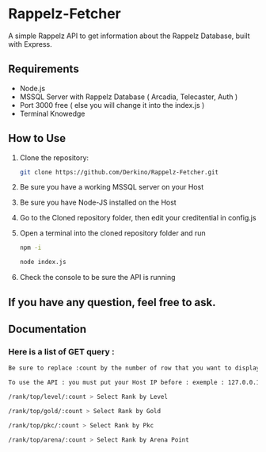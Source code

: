 # Rappelz-Fetcher

A simple Rappelz API to get information about the Rappelz Database, built with Express.

## Requirements

- Node.js
- MSSQL Server with Rappelz Database ( Arcadia, Telecaster, Auth )
- Port 3000 free ( else you will change it into the index.js )
- Terminal Knowedge

## How to Use

1. Clone the repository:

   ```bash
   git clone https://github.com/Derkino/Rappelz-Fetcher.git
   ```

2. Be sure you have a working MSSQL server on your Host

3. Be sure you have Node-JS installed on the Host

4. Go to the Cloned repository folder, then edit your creditential in config.js

5. Open a terminal into the cloned repository folder and run

   ```bash
   npm -i
   ```

   ```bash
   node index.js
   ```

6. Check the console to be sure the API is running

## If you have any question, feel free to ask.

## Documentation

### Here is a list of GET query : 

```bash
Be sure to replace :count by the number of row that you want to display
```

```bash
To use the API : you must put your Host IP before : exemple : 127.0.0.1:3000/rank/top/level/10
```

```bash 
/rank/top/level/:count > Select Rank by Level
```
```bash 
/rank/top/gold/:count > Select Rank by Gold
```
```bash
/rank/top/pkc/:count > Select Rank by Pkc
```
```bash
/rank/top/arena/:count > Select Rank by Arena Point
```
